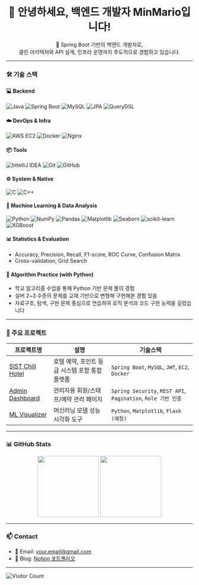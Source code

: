 <h1 align="center">👋 안녕하세요, 백엔드 개발자 MinMario입니다!</h1>
<p align="center">
🌱 Spring Boot 기반의 백엔드 개발자로, <br>
클린 아키텍처와 API 설계, 인프라 운영까지 주도적으로 경험하고 있습니다.
</p>

---

### 🛠 기술 스택

#### 💻 Backend
![Java](https://img.shields.io/badge/Java-007396?style=flat&logo=java&logoColor=white)
![Spring Boot](https://img.shields.io/badge/Spring_Boot-6DB33F?style=flat&logo=spring-boot&logoColor=white)
![MySQL](https://img.shields.io/badge/MySQL-4479A1?style=flat&logo=mysql&logoColor=white)
![JPA](https://img.shields.io/badge/JPA-%23000000.svg?style=flat&logoColor=white)
![QueryDSL](https://img.shields.io/badge/QueryDSL-000000?style=flat&logo=hibernate)

#### ☁️ DevOps & Infra
![AWS EC2](https://img.shields.io/badge/AWS_EC2-FF9900?style=flat&logo=amazon-aws&logoColor=white)
![Docker](https://img.shields.io/badge/Docker-2496ED?style=flat&logo=docker&logoColor=white)
![Nginx](https://img.shields.io/badge/Nginx-009639?style=flat&logo=nginx&logoColor=white)

#### 📦 Tools
![IntelliJ IDEA](https://img.shields.io/badge/IntelliJ_IDEA-000000.svg?style=flat&logo=intellij-idea&logoColor=white)
![Git](https://img.shields.io/badge/Git-F05032?style=flat&logo=git&logoColor=white)
![GitHub](https://img.shields.io/badge/GitHub-181717?style=flat&logo=github)

#### ⚙️ System & Native
![C](https://img.shields.io/badge/C-A8B9CC?style=flat&logo=c&logoColor=white)
![C++](https://img.shields.io/badge/C++-00599C?style=flat&logo=c%2B%2B&logoColor=white)

#### 🤖 Machine Learning & Data Analysis
![Python](https://img.shields.io/badge/Python-3776AB?style=flat&logo=python&logoColor=white)
![NumPy](https://img.shields.io/badge/NumPy-013243?style=flat&logo=numpy)
![Pandas](https://img.shields.io/badge/Pandas-150458?style=flat&logo=pandas)
![Matplotlib](https://img.shields.io/badge/Matplotlib-11557C?style=flat&logo=matplotlib)
![Seaborn](https://img.shields.io/badge/Seaborn-3776AB?style=flat)
![scikit-learn](https://img.shields.io/badge/scikit--learn-F7931E?style=flat&logo=scikit-learn&logoColor=white)
![XGBoost](https://img.shields.io/badge/XGBoost-EC6C00?style=flat)

#### 📊 Statistics & Evaluation
- Accuracy, Precision, Recall, F1-score, ROC Curve, Confusion Matrix  
- Cross-validation, Grid Search

#### 🧠 Algorithm Practice (with Python)
- 학교 알고리즘 수업을 통해 Python 기반 문제 풀이 경험
- 실버 2~3 수준의 문제를 교재 기반으로 변형해 구현해본 경험 있음
- 자료구조, 탐색, 구현 문제 중심으로 연습하여 로직 분석과 코드 구현 능력을 길렀습니다
---

### 🚀 주요 프로젝트

| 프로젝트명 | 설명 | 기술스택 |
|------------|------|-----------|
| [SIST Chill Hotel](https://github.com/minmario/SIST-Chill-Hotel) | 호텔 예약, 포인트 등급 시스템 포함 통합 플랫폼 | `Spring Boot`, `MySQL`, `JWT`, `EC2`, `Docker` |
| [Admin Dashboard](https://github.com/minmario/SIST-Chill-Hotel) | 관리자용 회원/스태프/예약 관리 페이지 | `Spring Security`, `REST API`, `Pagination`, `Role 기반 인증` |
| [ML Visualizer](https://github.com/minmario/ml-visualizer) | 머신러닝 모델 성능 시각화 도구 | `Python`, `Matplotlib`, `Flask (예정)` |

---

### 📊 GitHub Stats

<p align="center">
  <img src="https://github-readme-stats.vercel.app/api?username=minmario&show_icons=true&theme=tokyonight&cache_seconds=1" height="165"/>
  <img src="https://github-readme-stats.vercel.app/api/top-langs/?username=minmario&layout=compact&theme=tokyonight&cache_seconds=1" height="165"/>
</p>

---

### 📫 Contact

- 📧 Email: [your.email@gmail.com](mailto:your.email@gmail.com)
- 📘 Blog: [Notion 포트폴리오](https://your-notion-link)

---

![Visitor Count](https://komarev.com/ghpvc/?username=minmario&style=flat-square&color=blue)

